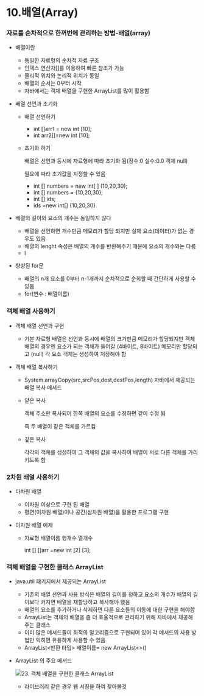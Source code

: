 # 10.배열(Array)

### 자료를 순차적으로 한꺼번에 관리하는 방법-배열(array)

- 배열이란

  - 동일한 자료형의 순차적 자료 구조
  - 인덱스 연산자[]를 이용하여 빠른 참조가 가능
  - 물리적 위치와 논리적 위치가 동일
  - 배열의 순서는 0부터 시작
  - 자바에서는 객체 배열을 구현한 ArrayList를 많이 활용함

- 배열 선언과 초기화

  - 배열 선언하기

    - int []arr1 = new int [10];
    - int arr2[]=new int [10];

  - 초기화 하기 

    배열은 선언과 동시에 자료형에 따라 초기화 됨(정수:0 실수:0.0 객체 null)

    필요에 따라 초기값을 지정할 수 있음

    - int [] numbers = new int[ ] (10,20,30);
    - int [] numbers = {10,20,30};
    - int [] ids;
    - ids =new int[] {10,20,30}

- 배열의 길이와 요소의 개수는 동일하지 않다
  - 배열을 선언하면 개수만큼 메모리가 할당 되지만 실제 요소(데이터)가 없는 경우도 있음
  - 배열의 lenght 속성은 배열의 개수를 반환해주기 때문에 요소의 개수와는 다름
  - l
- 향샹된 for문
  - 배열의 n개 요소를 0부터 n-1개까지 순차적으로 순회할 때 간단하게 사용할 수 있음
  - for(변수 : 배열이름)

### 객체 배열 사용하기

- 객체 배열 선언과 구현

  - 기본 자료형 배열은 선언과 동시에 배열의 크기만큼 메모리가 할당되지만 객체 배열의 경우엔 요소가 되는 객체가 들어갈 (4바이트, 8바이트) 메모리만 할당되고 (null) 각 요소 객체는 생성하여 저장해야 함

- 객체 배열 복사하기

  - System.arrayCopy(src,srcPos,dest,destPos,length) 자바에서 제공되는 배열 복사 메서드

  - 얕은 복사

    객체 주소만 복사되어 한쪽 배열의 요소를 수정하면 같이 수정 됨

    즉 두 배열이 같은 객체를 가르킴

  - 깊은 복사

    각각의 객체를 생성하여 그 객체의 값을 복사하여 배열이 서로 다른 객체를 가리키도록 함

### 2차원 배열 사용하기

- 다차원 배열

  - 이차원 이상으로 구현 된 배열
  - 평면(이차원 배열)이나 공간(삼차원 배열)을 활용한 프로그램 구현

- 이차원 배열 예제

  - 자료형 배열이름 행개수 열개수

    int [] []arr =new int [2] [3];

### 객체 배열을 구현한 클래스 ArrayList

- java.util 패키지에서 제공되는 ArrayList

  - 기존의 배열 선언과 사용 방식은 배열의 길이를 정하고 요소의 개수가 배열의 길이보다 커지면 배열을 재할당하고 복사해야 했음
  - 배열의 요소를 추가하거나 삭제하면 다른 요소들의 이동에 대한 구현을 해야함
  - ArrayList는 객체의 배열을 좀 더 효율적으로 관리하기 위해 자바에서 제공해 주는 클래스
  - 이미 많은 메서드들이 최적의 알고리즘으로 구현되어 있어 각 메서드의 사용 방법만 익히면 유용하게 사용할 수 있음
  - ArrayList<반환 타입> 배열이름= new ArrayList<>()

- ArrayList 의 주요 메서드

  ![23. 객체 배열을 구현한 클래스 ArrayList](https://encrypted-tbn0.gstatic.com/images?q=tbn:ANd9GcT0JY2Elp8kmoNWiVeNOsa3wtL8hbQZ7EClDA&usqp=CAU)
  - 라이브러리 같은 경우 웹 서칭을 하여 찾아볼것